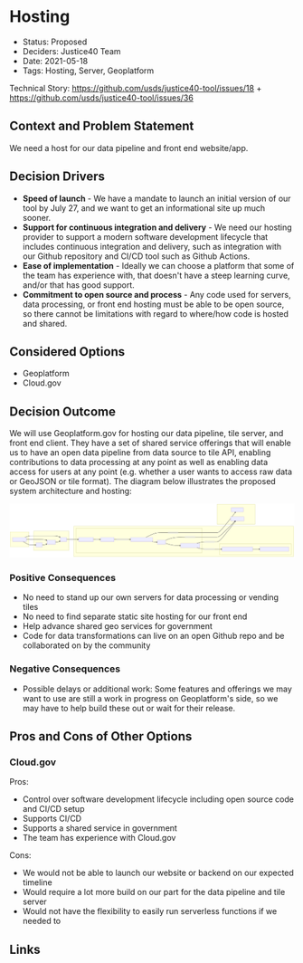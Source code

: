 # Hosting

- Status: Proposed
- Deciders: Justice40 Team
- Date: 2021-05-18
- Tags: Hosting, Server, Geoplatform

Technical Story: https://github.com/usds/justice40-tool/issues/18 + https://github.com/usds/justice40-tool/issues/36

## Context and Problem Statement
We need a host for our data pipeline and front end website/app.

## Decision Drivers

- **Speed of launch** - We have a mandate to launch an initial version of our tool by July 27, and we want to get an informational site up much sooner.
- **Support for continuous integration and delivery** - We need our hosting provider to support a modern software development lifecycle that includes continuous integration and delivery, such as integration with our Github repository and CI/CD tool such as Github Actions.
- **Ease of implementation** - Ideally we can choose a platform that some of the team has experience with, that doesn't have a steep learning curve, and/or that has good support.
- **Commitment to open source and process** - Any code used for servers, data processing, or front end hosting must be able to be open source, so there cannot be limitations with regard to where/how code is hosted and shared.


## Considered Options

- Geoplatform
- Cloud.gov

## Decision Outcome

We will use Geoplatform.gov for hosting our data pipeline, tile server, and front end client. They have a set of shared service offerings that will enable us to have an open data pipeline from data source to tile API, enabling contributions to data processing at any point as well as enabling data access for users at any point (e.g. whether a user wants to access raw data or GeoJSON or tile format). The diagram below illustrates the proposed system architecture and hosting:

![diagram](https://raw.githubusercontent.com/usds/justice40-tool/main/docs/architecture/architecture-mmd.svg)

### Positive Consequences

- No need to stand up our own servers for data processing or vending tiles
- No need to find separate static site hosting for our front end
- Help advance shared geo services for government
- Code for data transformations can live on an open Github repo and be collaborated on by the community

### Negative Consequences

- Possible delays or additional work: Some features and offerings we may want to use are still a work in progress on Geoplatform's side, so we may have to help build these out or wait for their release.

## Pros and Cons of Other Options

### Cloud.gov

Pros:
- Control over software development lifecycle including open source code and CI/CD setup
- Supports CI/CD
- Supports a shared service in government
- The team has experience with Cloud.gov

Cons:
- We would not be able to launch our website or backend on our expected timeline
- Would require a lot more build on our part for the data pipeline and tile server
- Would not have the flexibility to easily run serverless functions if we needed to

## Links <!-- optional -->

